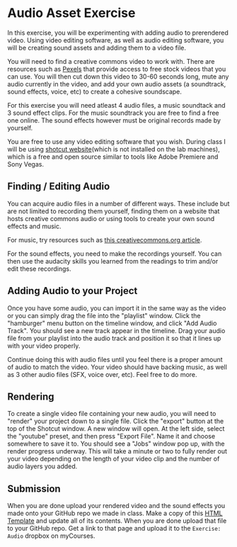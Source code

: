 # Audio Asset Exercise

In this exercise, you will be experimenting with adding audio to prerendered video. Using video editing software, as well as audio editing software, you will be creating sound assets and adding them to a video file.

You will need to find a creative commons video to work with. There are resources such as [Pexels](https://videos.pexels.com/) that provide access to free stock videos that you can use. You will then cut down this video to 30-60 seconds long, mute any audio currently in the video, and add your own audio assets (a soundtrack, sound effects, voice, etc) to create a cohesive soundscape.

For this exercise you will need atleast 4 audio files, a music soundtack and 3 sound effect clips. For the music soundtrack you are free to find a free one online. The sound effects however must be original records made by yourself.

You are free to use any video editing software that you wish. During class I will be using [shotcut website](https://shotcut.org/)(which is not installed on the lab machines), which is a free and open source similar to tools like Adobe Premiere and Sony Vegas.

## Finding / Editing Audio

You can acquire audio files in a number of different ways. These include but are not limited to recording them yourself, finding them on a website that hosts creative commons audio or using tools to create your own sound effects and music.

For music, try resources such as [this creativecommons.org article](https://creativecommons.org/about/program-areas/arts-culture/arts-culture-resources/legalmusicforvideos/).

For the sound effects, you need to make the recordings yourself. You can then use the audacity skills you learned from the readings to trim and/or edit these recordings.

## Adding Audio to your Project

Once you have some audio, you can import it in the same way as the video or you can simply drag the file into the "playlist" window. Click the "hamburger" menu button on the timeline window, and click "Add Audio Track". You should see a new track appear in the timeline. Drag your audio file from your playlist into the audio track and position it so that it lines up with your video properly.

Continue doing this with audio files until you feel there is a proper amount of audio to match the video. Your video should have backing music, as well as 3 other audio files (SFX, voice over, etc). Feel free to do more.

## Rendering

To create a single video file containing your new audio, you will need to "render" your project down to a single file. Click the "export" button at the top of the Shotcut window. A new window will open. At the left side, select the "youtube" preset, and then press "Export File". Name it and choose somewhere to save it to. You should see a "Jobs" window pop up, with the render progress underway. This will take a minute or two to fully render out your video depending on the length of your video clip and the number of audio layers you added.

## Submission

When you are done upload your rendered video and the sound effects you made onto your GitHub repo we made in class. Make a copy of this [HTML Template](index.html) and update all of its contents. When you are done upload that file to your GitHub repo. Get a link to that page and upload it to the `Exercise: Audio` dropbox on myCourses.
